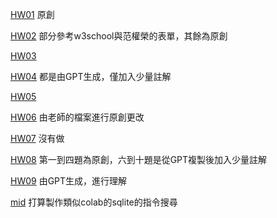 [HW01](https://github.com/Shiraishidesu/_wp/blob/main/HomeWork/01)
原創

[HW02](https://github.com/Shiraishidesu/_wp/blob/main/HomeWork/02/02_sing_up.html)
部分參考w3school與范權榮的表單，其餘為原創

[HW03](https://github.com/Shiraishidesu/_wp/tree/main/HomeWork/03_java)

[HW04](https://github.com/Shiraishidesu/_wp/tree/main/HomeWork/04_java_pro)
都是由GPT生成，僅加入少量註解

[HW05](https://github.com/Shiraishidesu/_wp/blob/main/HomeWork/05/01-basic/oakMe2.js)

[HW06](https://github.com/Shiraishidesu/_wp/blob/main/HomeWork/06/01-sqliteHello/sqlite1.js)
由老師的檔案進行原創更改

[HW07]()
沒有做

[HW08](https://github.com/Shiraishidesu/_wp/tree/main/HomeWork/08_py)
第一到四題為原創，六到十題是從GPT複製後加入少量註解

[HW09](https://github.com/Shiraishidesu/_wp/tree/main/HomeWork/09/02-blogSignup)
由GPT生成，進行理解

[mid](https://github.com/Shiraishidesu/_wp/tree/main/HomeWork/mid/02-sqliteManager)
打算製作類似colab的sqlite的指令搜尋
